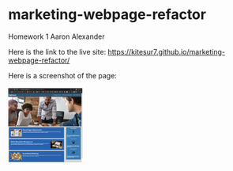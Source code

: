 # marketing-webpage-refactor

Homework 1 Aaron Alexander


Here is the link to the live site: https://kitesur7.github.io/marketing-webpage-refactor/

Here is a screenshot of the page: 
<br>
<br>
<img src="assets/images/screen-shot-readme.png"  height="150" width="150">